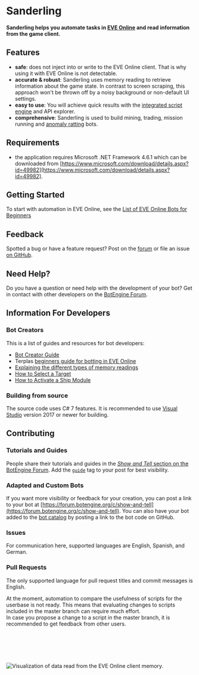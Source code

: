 # Sanderling

**Sanderling helps you automate tasks in [EVE Online](https://www.eveonline.com) and read information from the game client.**

## Features

+ **safe**: does not inject into or write to the EVE Online client. That is why using it with EVE Online is not detectable.
+ **accurate & robust**: Sanderling uses memory reading to retrieve information about the game state. In contrast to screen scraping, this approach won't be thrown off by a noisy background or non-default UI settings.
+ **easy to use**: You will achieve quick results with the [integrated script engine](https://github.com/Arcitectus/Sanderling/wiki/Script-Engine) and API explorer.
+ **comprehensive**: Sanderling is used to build mining, trading, mission running and [anomaly ratting](https://github.com/botengine-de/A-Bot) bots.

## Requirements

+ the application requires Microsoft .NET Framework 4.6.1 which can be downloaded from [https://www.microsoft.com/download/details.aspx?id=49982](https://www.microsoft.com/download/details.aspx?id=49982).

## Getting Started

To start with automation in EVE Online, see the [List of EVE Online Bots for Beginners](https://forum.botengine.org/t/list-of-eve-online-bots-for-beginners/629)

## Feedback

Spotted a bug or have a feature request? Post on the [forum](https://forum.botengine.org) or file an issue [on GitHub](https://github.com/Arcitectus/Sanderling/issues).

## Need Help?

Do you have a question or need help with the development of your bot? Get in contact with other developers on the [BotEngine Forum](https://forum.botengine.org).

## Information For Developers

### Bot Creators

This is a list of guides and resources for bot developers:

+ [Bot Creator Guide](https://github.com/Arcitectus/Sanderling/wiki/Bot-Creator-Guide)
+ Terplas [beginners guide for botting in EVE Online](https://forum.botengine.org/t/terpla-adventures-or-blog-style-guide-for-begginers/953)
+ [Explaining the different types of memory readings](https://forum.botengine.org/t/sanderling-framework-differences-between-memorymeasurement-memorymeasurementparsed-and-memorymeasurementaccu/1256)
+ [How to Select a Target](https://forum.botengine.org/t/how-to-select-a-target/600)
+ [How to Activate a Ship Module](https://forum.botengine.org/t/how-to-activate-a-ship-module-in-eve-online/602)

### Building from source
The source code uses C# 7 features. It is recommended to use [Visual Studio](https://www.visualstudio.com/) version 2017 or newer for building.

## Contributing

### Tutorials and Guides

People share their tutorials and guides in the [*Show and Tell* section on the BotEngine Forum](https://forum.botengine.org/c/show-and-tell). Add the [`guide`](https://forum.botengine.org/tags/guide) tag to your post for best visibility.

### Adapted and Custom Bots

If you want more visibility or feedback for your creation, you can post a link to your bot at [https://forum.botengine.org/c/show-and-tell](https://forum.botengine.org/c/show-and-tell).
You can also have your bot added to the [bot catalog](https://forum.botengine.org/c/bot-catalog) by posting a link to the bot code on GitHub.

### Issues

For communication here, supported languages are English, Spanish, and German.

### Pull Requests

The only supported language for pull request titles and commit messages is English.

At the moment, automation to compare the usefulness of scripts for the userbase is not ready. This means that evaluating changes to scripts included in the master branch can require much effort.    
In case you propose a change to a script in the master branch, it is recommended to get feedback from other users.


<br><br><br><br>

![Visualization of data read from the EVE Online client memory.](image/uitree.extract.png)
